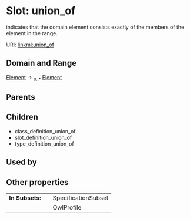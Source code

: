 
# Slot: union_of


indicates that the domain element consists exactly of the members of the element in the range.

URI: [linkml:union_of](https://w3id.org/linkml/union_of)


## Domain and Range

[Element](Element.md) &#8594;  <sub>0..\*</sub> [Element](Element.md)

## Parents


## Children

 *  class_definition_union_of
 *  slot_definition_union_of
 *  type_definition_union_of

## Used by


## Other properties

|  |  |  |
| --- | --- | --- |
| **In Subsets:** | | SpecificationSubset |
|  | | OwlProfile |

